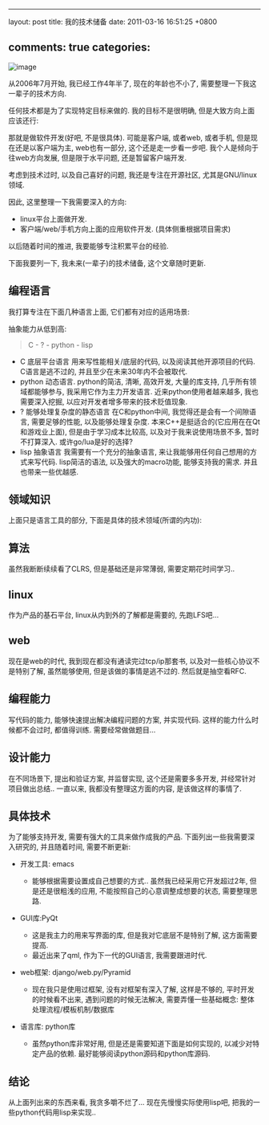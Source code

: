 
---
layout: post
title: 我的技术储备
date: 2011-03-16 16:51:25 +0800

comments: true
categories: 
---

![image](http://www.cqaz.com.cn/Files/UpLoadfiles/200907/%E6%9F%90%E6%88%90%E5%93%81%E6%B2%B9%E5%82%A8%E5%A4%87%E5%BA%93%EF%BC%8832%E4%B8%87m3%E5%82%A8%E6%B2%B9%E7%BD%90%E7%BE%A4%EF%BC%89.jpg)

从2006年7月开始, 我已经工作4年半了, 现在的年龄也不小了,
需要整理一下我这一辈子的技术方向.

任何技术都是为了实现特定目标来做的. 我的目标不是很明确,
但是大致方向上面应该还行:

那就是做软件开发(好吧, 不是很具体). 可能是客户端, 或者web, 或者手机,
但是现在还是以客户端为主, web也有一部分, 这个还是走一步看一步吧.
我个人是倾向于往web方向发展, 但是限于水平问题, 还是暂留客户端开发.

考虑到技术过时, 以及自己喜好的问题, 我还是专注在开源社区,
尤其是GNU/linux领域.

因此, 这里整理一下我需要深入的方向:

-   linux平台上面做开发.
-   客户端/web/手机方向上面的应用软件开发. (具体侧重根据项目需求)

以后随着时间的推进, 我要能够专注积累平台的经验.

下面我要列一下, 我未来(一辈子)的技术储备, 这个文章随时更新.

编程语言
------------------------------

我打算专注在下面几种语言上面, 它们都有对应的适用场景:

抽象能力从低到高:

> C - ? - python - lisp

-   C 底层平台语言 用来写性能相关/底层的代码,
    以及阅读其他开源项目的代码. C语言是逃不过的,
    并且至少在未来30年内不会被取代.
-   python 动态语言. python的简洁, 清晰, 高效开发, 大量的库支持,
    几乎所有领域都能够参与, 我采用它作为主力开发语言.
    近来python使用者越来越多, 我也需要深入挖掘,
    以应对开发者增多带来的技术贬值现象.
-   ? 能够处理复杂度的静态语言 在C和python中间,
    我觉得还是会有一个间隙语言, 需要足够的性能, 以及能够处理复杂度.
    本来C++是挺适合的(它应用在在Qt和游戏业上面), 但是由于学习成本比较高,
    以及对于我来说使用场景不多, 暂时不打算深入. 或许go/lua是好的选择?
-   lisp 抽象语言 我需要有一个充分的抽象语言,
    来让我能够用任何自己想用的方式来写代码. lisp简洁的语法,
    以及强大的macro功能, 能够支持我的需求. 并且也带来一些优越感.

领域知识
------------------------------

上面只是语言工具的部分, 下面是具体的技术领域(所谓的内功):

算法
----

虽然我断断续续看了CLRS, 但是基础还是非常薄弱, 需要定期花时间学习..

linux
-----

作为产品的基石平台, linux从内到外的了解都是需要的, 先跑LFS吧...

web
---

现在是web的时代, 我到现在都没有通读完过tcp/ip那套书,
以及对一些核心协议不是特别了解, 虽然能够使用, 但是该做的事情是逃不过的.
然后就是抽空看RFC.

编程能力
--------

写代码的能力, 能够快速提出解决编程问题的方案, 并实现代码.
这样的能力什么时候都不会过时, 都值得训练. 需要经常做做题目...

设计能力
--------

在不同场景下, 提出和验证方案, 并监督实现, 这个还是需要多多开发,
并经常针对项目做出总结.. 一直以来, 我都没有整理这方面的内容,
是该做这样的事情了.

具体技术
------------------------------

为了能够支持开发, 需要有强大的工具来做作成我的产品.
下面列出一些我需要深入研究的, 并且随着时间, 需要不断更新:

-   开发工具: emacs
    -   能够根据需要设置成自己想要的方式.. 虽然我已经采用它开发超过2年,
        但是还是很粗浅的应用, 不能按照自己的心意调整成想要的状态,
        需要整理思路.

-   GUI库:PyQt
    -   这是我主力的用来写界面的库, 但是我对它底层不是特别了解,
        这方面需要提高.
    -   最近出来了qml, 作为下一代的GUI语言, 我需要跟进时代.

-   web框架: django/web.py/Pyramid
    -   现在我只是使用过框架, 没有对框架有深入了解, 这样是不够的,
        平时开发的时候看不出来, 遇到问题的时候无法解决,
        需要弄懂一些基础概念: 整体处理流程/模板机制/数据库

-   语言库: python库
    -   虽然python库非常好用, 但是还是需要知道下面是如何实现的,
        以减少对特定产品的依赖. 最好能够阅读python源码和python库源码.

结论
------------------------------

从上面列出来的东西来看, 我贪多嚼不烂了... 现在先慢慢实际使用lisp吧,
把我的一些python代码用lisp来实现..
